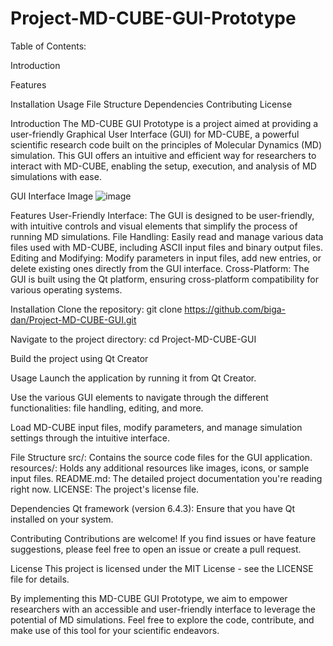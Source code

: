 # Project-MD-CUBE-GUI-Prototype

Table of Contents:

Introduction

Features

Installation
Usage
File Structure
Dependencies
Contributing
License

Introduction
The MD-CUBE GUI Prototype is a project aimed at providing a user-friendly Graphical User Interface (GUI) for MD-CUBE, a powerful scientific research code built on the principles of Molecular Dynamics (MD) simulation. This GUI offers an intuitive and efficient way for researchers to interact with MD-CUBE, enabling the setup, execution, and analysis of MD simulations with ease.

GUI Interface Image
![image](https://github.com/biga-dan/Project-MD-CUBE-GUI/assets/95633147/c097293f-db45-4a78-840b-b01d778eca08)

Features
User-Friendly Interface: The GUI is designed to be user-friendly, with intuitive controls and visual elements that simplify the process of running MD simulations.
File Handling: Easily read and manage various data files used with MD-CUBE, including ASCII input files and binary output files.
Editing and Modifying: Modify parameters in input files, add new entries, or delete existing ones directly from the GUI interface.
Cross-Platform: The GUI is built using the Qt platform, ensuring cross-platform compatibility for various operating systems.

Installation
Clone the repository:
git clone https://github.com/biga-dan/Project-MD-CUBE-GUI.git

Navigate to the project directory:
cd Project-MD-CUBE-GUI

Build the project using Qt Creator

Usage
Launch the application by running it from Qt Creator.

Use the various GUI elements to navigate through the different functionalities: file handling, editing, and more.

Load MD-CUBE input files, modify parameters, and manage simulation settings through the intuitive interface.

File Structure
src/: Contains the source code files for the GUI application.
resources/: Holds any additional resources like images, icons, or sample input files.
README.md: The detailed project documentation you're reading right now.
LICENSE: The project's license file.

Dependencies
Qt framework (version 6.4.3): Ensure that you have Qt installed on your system.

Contributing
Contributions are welcome! If you find issues or have feature suggestions, please feel free to open an issue or create a pull request.

License
This project is licensed under the MIT License - see the LICENSE file for details.

By implementing this MD-CUBE GUI Prototype, we aim to empower researchers with an accessible and user-friendly interface to leverage the potential of MD simulations. Feel free to explore the code, contribute, and make use of this tool for your scientific endeavors.
